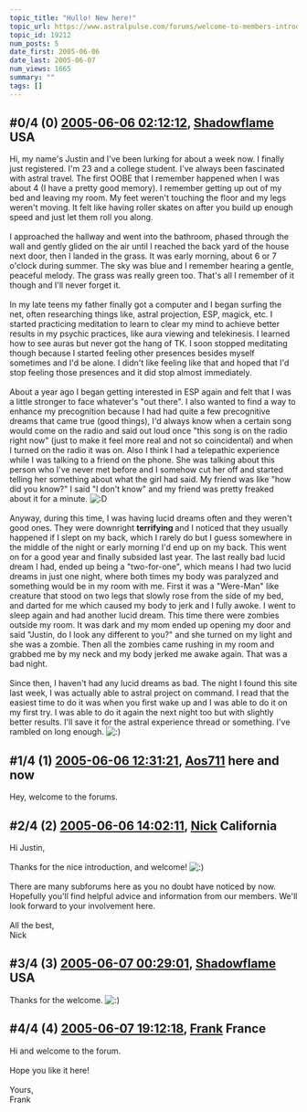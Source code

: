 ```yaml
---
topic_title: "Hullo! New here!"
topic_url: https://www.astralpulse.com/forums/welcome-to-members-introductions!/hullo%21-new-here%21
topic_id: 19212
num_posts: 5
date_first: 2005-06-06
date_last: 2005-06-07
num_views: 1665
summary: ""
tags: []
---
```


## \#0/4 (0) [2005-06-06 02:12:12](https://www.astralpulse.com/forums/index.php?msg=165532), [Shadowflame](https://www.astralpulse.com/forums/profile/?u=9184) USA ##
<section>
Hi, my name's Justin and I've been lurking for about a week now. I finally just registered. I'm 23 and a college student. I've always been fascinated with astral travel. The first OOBE that I remember happened when I was about 4 (I have a pretty good memory). I remember getting up out of my bed and leaving my room. My feet weren't touching the floor and my legs weren't moving. It felt like having roller skates on after you build up enough speed and just let them roll you along.
<br>
<br>
I approached the hallway and went into the bathroom, phased through the wall and gently glided on the air until I reached the back yard of the house next door, then I landed in the grass. It was early morning, about 6 or 7 o'clock during summer. The sky was blue and I remember hearing a gentle, peaceful melody. The grass was really green too. That's all I remember of it though and I'll never forget it.
<br>
<br>
In my late teens my father finally got a computer and I began surfing the net, often researching things like, astral projection, ESP, magick, etc. I started practicing meditation to learn to clear my mind to achieve better results in my psychic practices, like aura viewing and telekinesis. I learned how to see auras but never got the hang of TK. I soon stopped meditating though because I started feeling other presences besides myself sometimes and I'd be alone. I didn't like feeling like that and hoped that I'd stop feeling those presences and it did stop almost immediately.
<br>
<br>
About a year ago I began getting interested in ESP again and felt that I was a little stronger to face whatever's "out there". I also wanted to find a way to enhance my precognition because I had had quite a few precognitive dreams that came true (good things), I'd always know when a certain song would come on the radio and said out loud once "this song is on the radio right now" (just to make it feel more real and not so coincidental) and when I turned on the radio it was on. Also I think I had a telepathic experience while I was talking to a friend on the phone. She was talking about this person who I've never met before and I somehow cut her off and started telling her something about what the girl had said. My friend was like "how did you know?" I said "I don't know" and my friend was pretty freaked about it for a minute.
<img alt=":D" class="smiley" src="https://www.astralpulse.com/forums/Smileys/fugue/cheesy.png" title="Cheesy"/>
<br>
<br>
Anyway, during this time, I was having lucid dreams often and they weren't good ones. They were downright
<b>
 terrifying
</b>
and I noticed that they usually happened if I slept on my back, which I rarely do but I guess somewhere in the middle of the night or early morning I'd end up on my back. This went on for a good year and finally subsided last year. The last really bad lucid dream I had, ended up being a "two-for-one", which means I had two lucid dreams in just one night, where both times my body was paralyzed and something would be in my room with me. First it was a "Were-Man" like creature that stood on two legs that slowly rose from the side of my bed, and darted for me which caused my body to jerk and I fully awoke. I went to sleep again and had another lucid dream. This time there were zombies outside my room. It was dark and my mom ended up opening my door and said "Justin, do I look any different to you?" and she turned on my light and she was a zombie. Then all the zombies came rushing in my room and grabbed me by my neck and my body jerked me awake again. That was a bad night.
<br>
<br>
Since then, I haven't had any lucid dreams as bad. The night I found this site last week, I was actually able to astral project on command. I read that the easiest time to do it was when you first wake up and I was able to do it on my first try. I was able to do it again the next night too but with slightly better results. I'll save it for the astral experience thread or something. I've rambled on long enough.
<img alt=":)" class="smiley" src="https://www.astralpulse.com/forums/Smileys/fugue/smiley.png" title="Smiley"/>
</section>

## \#1/4 (1) [2005-06-06 12:31:21](https://www.astralpulse.com/forums/index.php?msg=165568), [Aos711](https://www.astralpulse.com/forums/profile/?u=8194) here and now ##
<section>
Hey, welcome to the forums.
</section>

## \#2/4 (2) [2005-06-06 14:02:11](https://www.astralpulse.com/forums/index.php?msg=165581), [Nick](https://www.astralpulse.com/forums/profile/?u=2080) California ##
<section>
Hi Justin,
<br>
<br>
Thanks for the nice introduction, and welcome!
<img alt=":)" class="smiley" src="https://www.astralpulse.com/forums/Smileys/fugue/smiley.png" title="Smiley"/>
<br>
<br>
There are many subforums here as you no doubt have noticed by now. Hopefully you'll find helpful advice and information from our members. We'll look forward to your involvement here.
<br>
<br>
All the best,
<br>
Nick
</section>

## \#3/4 (3) [2005-06-07 00:29:01](https://www.astralpulse.com/forums/index.php?msg=165687), [Shadowflame](https://www.astralpulse.com/forums/profile/?u=9184) USA ##
<section>
Thanks for the welcome.
<img alt=":)" class="smiley" src="https://www.astralpulse.com/forums/Smileys/fugue/smiley.png" title="Smiley"/>
</section>

## \#4/4 (4) [2005-06-07 19:12:18](https://www.astralpulse.com/forums/index.php?msg=165782), [Frank](https://www.astralpulse.com/forums/profile/?u=359) France ##
<section>
Hi and welcome to the forum.
<br>
<br>
Hope you like it here!
<br>
<br>
Yours,
<br>
Frank
</section>